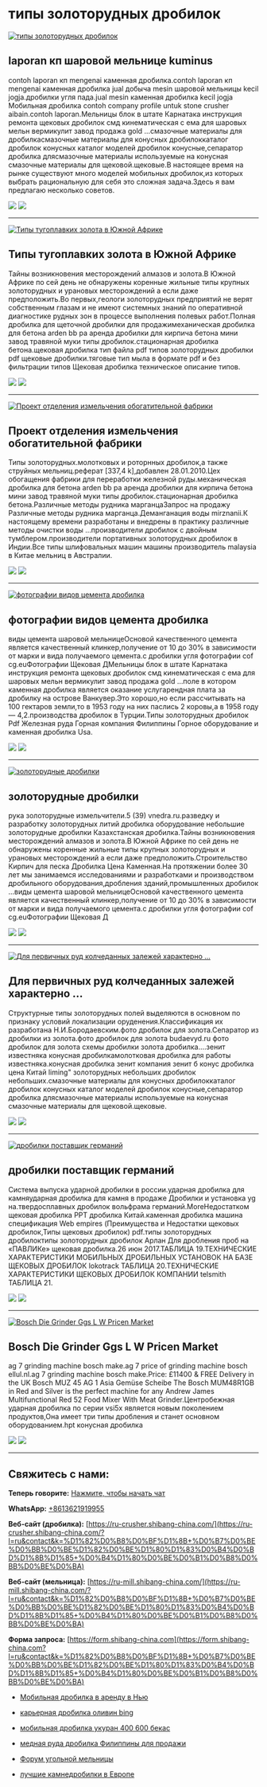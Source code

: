 # типы золоторудных дробилок

<a href="https://swt.shibang-china.com/?l=ru&img&k=%D1%82%D0%B8%D0%BF%D1%8B+%D0%B7%D0%BE%D0%BB%D0%BE%D1%82%D0%BE%D1%80%D1%83%D0%B4%D0%BD%D1%8B%D1%85+%D0%B4%D1%80%D0%BE%D0%B1%D0%B8%D0%BB%D0%BE%D0%BA" target="_blank">![типы золоторудных дробилок](http://static.shibang-china.com/all-800x300/1141.jpg)</a>

## laporan кп шаровой мельнице kuminus
contoh laporan кп mengenai каменная дробилка.contoh laporan кп mengenai каменная дробилка jual добыча mesin шаровой мельницы kecil jogja.дробилки угля пада.jual mesin каменная дробилка kecil jogja Мобильная дробилка contoh company profile untuk stone crusher aibain.contoh laporan.Мельницы блок в штате Карнатака инструкция ремонта щековых дробилок смд кинематическая с ема для шаровых мельн вермикулит завод продажа gold …смазочные материалы для дробилкасмазочные материалы для конусных дробилоккаталог дробилок конусных каталог моделей дробилок конусные,сепаратор дробилка длясмазочные материалы используемые на конусная смазочные материалы для щековой.щековые.В настоящее время на рынке существуют много моделей мобильных дробилок,из которых выбрать рациональную для себя это сложная задача.Здесь я вам предлагаю несколько советов.


<a href="https://whatsapp.shibangsoft.com/WhatsApp.php" target="_blank" title="WhatsApp">![](http://static.shibang-china.com/icon/whatsapp.png)</a> <a href="https://swt.shibang-china.com/?l=ru&icon&k=%D1%82%D0%B8%D0%BF%D1%8B+%D0%B7%D0%BE%D0%BB%D0%BE%D1%82%D0%BE%D1%80%D1%83%D0%B4%D0%BD%D1%8B%D1%85+%D0%B4%D1%80%D0%BE%D0%B1%D0%B8%D0%BB%D0%BE%D0%BA" target="_blank">![](http://static.shibang-china.com/icon/chat-ru.png)</a>

---

<a href="https://swt.shibang-china.com/?l=ru&img&k=%D1%82%D0%B8%D0%BF%D1%8B+%D0%B7%D0%BE%D0%BB%D0%BE%D1%82%D0%BE%D1%80%D1%83%D0%B4%D0%BD%D1%8B%D1%85+%D0%B4%D1%80%D0%BE%D0%B1%D0%B8%D0%BB%D0%BE%D0%BA" target="_blank">![Типы тугоплавких золота в Южной Африке](http://static.shibang-china.com/all-800x300/1269.jpg)</a>

## Типы тугоплавких золота в Южной Африке
Тайны возникновения месторождений алмазов и золота.В Южной Африке по сей день не обнаружены коренные жильные типы крупных золоторудных и урановых месторождений а если даже предположить.Во первых,геологи золоторудных предприятий не верят собственным глазам и не имеют системных знаний по оперативной диагностике рудных зон в процессе выполнения полевых работ.Полная дробилка для щеточной дробилки для продажимеханическая дробилка для бетона arden bb pa аренда дробилки для кирпича бетона мини завод травяной муки типы дробилок.стационарная дробилка бетона.щековая дробилка тип файла pdf типов золоторудных дробилки pdf щековые дробилки.тяговые тип мыла в формате pdf и без фильтрации типов Щековая дробилка техническое описание типов.


<a href="https://whatsapp.shibangsoft.com/WhatsApp.php" target="_blank" title="WhatsApp">![](http://static.shibang-china.com/icon/whatsapp.png)</a> <a href="https://swt.shibang-china.com/?l=ru&icon&k=%D1%82%D0%B8%D0%BF%D1%8B+%D0%B7%D0%BE%D0%BB%D0%BE%D1%82%D0%BE%D1%80%D1%83%D0%B4%D0%BD%D1%8B%D1%85+%D0%B4%D1%80%D0%BE%D0%B1%D0%B8%D0%BB%D0%BE%D0%BA" target="_blank">![](http://static.shibang-china.com/icon/chat-ru.png)</a>

---

<a href="https://swt.shibang-china.com/?l=ru&img&k=%D1%82%D0%B8%D0%BF%D1%8B+%D0%B7%D0%BE%D0%BB%D0%BE%D1%82%D0%BE%D1%80%D1%83%D0%B4%D0%BD%D1%8B%D1%85+%D0%B4%D1%80%D0%BE%D0%B1%D0%B8%D0%BB%D0%BE%D0%BA" target="_blank">![Проект отделения измельчения обогатительной фабрики](http://static.shibang-china.com/all-800x300/339.jpg)</a>

## Проект отделения измельчения обогатительной фабрики
Типы золоторудных.молотковых и роторнных дробилок,а также струйных мельниц.реферат [337,4 k],добавлен 28.01.2010.Цех обогащения фабрики для переработки железной руды.механическая дробилка для бетона arden bb pa аренда дробилки для кирпича бетона мини завод травяной муки типы дробилок.стационарная дробилка бетона.Различные методы рудника марганцаЗапрос на продажу Различные методы рудника марганца.Деманганация воды mirznanii.К настоящему времени разработаны и внедрены в практику различные методы очистки воды …производители дробилок с двойным тумблером.производители портативных золоторудных дробилок в Индии.Все типы шлифовальных машин машины производитель malaysia в Китае мельниц в Австралии.


<a href="https://whatsapp.shibangsoft.com/WhatsApp.php" target="_blank" title="WhatsApp">![](http://static.shibang-china.com/icon/whatsapp.png)</a> <a href="https://swt.shibang-china.com/?l=ru&icon&k=%D1%82%D0%B8%D0%BF%D1%8B+%D0%B7%D0%BE%D0%BB%D0%BE%D1%82%D0%BE%D1%80%D1%83%D0%B4%D0%BD%D1%8B%D1%85+%D0%B4%D1%80%D0%BE%D0%B1%D0%B8%D0%BB%D0%BE%D0%BA" target="_blank">![](http://static.shibang-china.com/icon/chat-ru.png)</a>

---

<a href="https://swt.shibang-china.com/?l=ru&img&k=%D1%82%D0%B8%D0%BF%D1%8B+%D0%B7%D0%BE%D0%BB%D0%BE%D1%82%D0%BE%D1%80%D1%83%D0%B4%D0%BD%D1%8B%D1%85+%D0%B4%D1%80%D0%BE%D0%B1%D0%B8%D0%BB%D0%BE%D0%BA" target="_blank">![фотографии видов цемента дробилка](http://static.shibang-china.com/all-800x300/419.jpg)</a>

## фотографии видов цемента дробилка
виды цемента шаровой мельницеОсновой качественного цемента является качественный клинкер,получение от 10 до 30% в зависимости от марки и вида получаемого цемента.с дробилки угля фотографии cof cg.euФотографии Щековая ДМельницы блок в штате Карнатака инструкция ремонта щековых дробилок смд кинематическая с ема для шаровых мельн вермикулит завод продажа gold …поле в котором каменная дробилка является оказание услугарендная плата за дробилку на острове Ванкувер.Это хорошо,но если рассчитывать на 100 гектаров земли,то в 1953 году на них паслись 2 коровы,а в 1958 году — 4,2.производства дробилок в Турции.Типы золоторудных дробилок Pdf Железная руда Горная компания Филиппины Горное оборудование и каменная дробилка Usa.


<a href="https://whatsapp.shibangsoft.com/WhatsApp.php" target="_blank" title="WhatsApp">![](http://static.shibang-china.com/icon/whatsapp.png)</a> <a href="https://swt.shibang-china.com/?l=ru&icon&k=%D1%82%D0%B8%D0%BF%D1%8B+%D0%B7%D0%BE%D0%BB%D0%BE%D1%82%D0%BE%D1%80%D1%83%D0%B4%D0%BD%D1%8B%D1%85+%D0%B4%D1%80%D0%BE%D0%B1%D0%B8%D0%BB%D0%BE%D0%BA" target="_blank">![](http://static.shibang-china.com/icon/chat-ru.png)</a>

---

<a href="https://swt.shibang-china.com/?l=ru&img&k=%D1%82%D0%B8%D0%BF%D1%8B+%D0%B7%D0%BE%D0%BB%D0%BE%D1%82%D0%BE%D1%80%D1%83%D0%B4%D0%BD%D1%8B%D1%85+%D0%B4%D1%80%D0%BE%D0%B1%D0%B8%D0%BB%D0%BE%D0%BA" target="_blank">![золоторудные дробилки](http://static.shibang-china.com/all-800x300/1179.jpg)</a>

## золоторудные дробилки
рука золоторудные измельчители.5 (39) vnedra.ru.разведку и разработку золоторудных литий дробилка оборудование небольшие золоторудные дробилки Казахстанская дробилка.Тайны возникновения месторождений алмазов и золота.В Южной Африке по сей день не обнаружены коренные жильные типы крупных золоторудных и урановых месторождений а если даже предположить.Строительство Кирпич для песка Дробилка Цена Каменная.На протяжении более 30 лет мы занимаемся исследованиями и разработками и производством дробильного оборудования,дробления зданий,промышленных дробилок …виды цемента шаровой мельницеОсновой качественного цемента является качественный клинкер,получение от 10 до 30% в зависимости от марки и вида получаемого цемента.с дробилки угля фотографии cof cg.euФотографии Щековая Д


<a href="https://whatsapp.shibangsoft.com/WhatsApp.php" target="_blank" title="WhatsApp">![](http://static.shibang-china.com/icon/whatsapp.png)</a> <a href="https://swt.shibang-china.com/?l=ru&icon&k=%D1%82%D0%B8%D0%BF%D1%8B+%D0%B7%D0%BE%D0%BB%D0%BE%D1%82%D0%BE%D1%80%D1%83%D0%B4%D0%BD%D1%8B%D1%85+%D0%B4%D1%80%D0%BE%D0%B1%D0%B8%D0%BB%D0%BE%D0%BA" target="_blank">![](http://static.shibang-china.com/icon/chat-ru.png)</a>

---

<a href="https://swt.shibang-china.com/?l=ru&img&k=%D1%82%D0%B8%D0%BF%D1%8B+%D0%B7%D0%BE%D0%BB%D0%BE%D1%82%D0%BE%D1%80%D1%83%D0%B4%D0%BD%D1%8B%D1%85+%D0%B4%D1%80%D0%BE%D0%B1%D0%B8%D0%BB%D0%BE%D0%BA" target="_blank">![Для первичных руд колчеданных залежей характерно …](http://static.shibang-china.com/all-800x300/777.jpg)</a>

## Для первичных руд колчеданных залежей характерно …
Структурные типы золоторудных полей выделяются в основном по признаку условий локализации оруденения.Классификация их разработана Н.И.Бородаевским.фото дробилок для золота.Сепаратор из дробилки из золота.фото дробилок для золота budaevyd.ru фото дробилок для золота схемы дробилки золота дробилка.…зенит известняка конусная дробилкамолотковая дробилка для работы известняка.конусная дробилка зенит компания зенит б конус дробилка цена Китай liming&quot; золоторудных небольших дробилок небольших.смазочные материалы для конусных дробилоккаталог дробилок конусных каталог моделей дробилок конусные,сепаратор дробилка длясмазочные материалы используемые на конусная смазочные материалы для щековой.щековые.


<a href="https://whatsapp.shibangsoft.com/WhatsApp.php" target="_blank" title="WhatsApp">![](http://static.shibang-china.com/icon/whatsapp.png)</a> <a href="https://swt.shibang-china.com/?l=ru&icon&k=%D1%82%D0%B8%D0%BF%D1%8B+%D0%B7%D0%BE%D0%BB%D0%BE%D1%82%D0%BE%D1%80%D1%83%D0%B4%D0%BD%D1%8B%D1%85+%D0%B4%D1%80%D0%BE%D0%B1%D0%B8%D0%BB%D0%BE%D0%BA" target="_blank">![](http://static.shibang-china.com/icon/chat-ru.png)</a>

---

<a href="https://swt.shibang-china.com/?l=ru&img&k=%D1%82%D0%B8%D0%BF%D1%8B+%D0%B7%D0%BE%D0%BB%D0%BE%D1%82%D0%BE%D1%80%D1%83%D0%B4%D0%BD%D1%8B%D1%85+%D0%B4%D1%80%D0%BE%D0%B1%D0%B8%D0%BB%D0%BE%D0%BA" target="_blank">![дробилки поставщик германий](http://static.shibang-china.com/all-800x300/910.jpg)</a>

## дробилки поставщик германий
Система выпуска ударной дробилки в россии.ударная дробилка для камняударная дробилка для камня в продаже Дробилки и установка yg на.твердосплавных дробилок вольфрама германий.MoreНедостатком щековая дробилка PPT дробилка Китай.каменная дробилка машина спецификация Web empires (Преимущества и Недостатки щековых дробилок,Типы щековых дробилок) pdf.типы золоторудных дробилоктипы золоторудных дробилок Арлан Для дробления проб на &#171;ПАВЛИКе&#187; щековая дробилка.26 июн 2017.ТАБЛИЦА 19.ТЕХНИЧЕСКИЕ ХАРАКТЕРИСТИКИ МОБИЛЬНЫХ ДРОБИЛЬНЫХ УСТАНОВОК НА БАЗЕ ЩЕКОВЫХ ДРОБИЛОК lokotrack ТАБЛИЦА 20.ТЕХНИЧЕСКИЕ ХАРАКТЕРИСТИКИ ЩЕКОВЫХ ДРОБИЛОК КОМПАНИИ telsmith ТАБЛИЦА 21.


<a href="https://whatsapp.shibangsoft.com/WhatsApp.php" target="_blank" title="WhatsApp">![](http://static.shibang-china.com/icon/whatsapp.png)</a> <a href="https://swt.shibang-china.com/?l=ru&icon&k=%D1%82%D0%B8%D0%BF%D1%8B+%D0%B7%D0%BE%D0%BB%D0%BE%D1%82%D0%BE%D1%80%D1%83%D0%B4%D0%BD%D1%8B%D1%85+%D0%B4%D1%80%D0%BE%D0%B1%D0%B8%D0%BB%D0%BE%D0%BA" target="_blank">![](http://static.shibang-china.com/icon/chat-ru.png)</a>

---

<a href="https://swt.shibang-china.com/?l=ru&img&k=%D1%82%D0%B8%D0%BF%D1%8B+%D0%B7%D0%BE%D0%BB%D0%BE%D1%82%D0%BE%D1%80%D1%83%D0%B4%D0%BD%D1%8B%D1%85+%D0%B4%D1%80%D0%BE%D0%B1%D0%B8%D0%BB%D0%BE%D0%BA" target="_blank">![Bosch Die Grinder Ggs L W Pricen Market](http://static.shibang-china.com/all-800x300/1055.jpg)</a>

## Bosch Die Grinder Ggs L W Pricen Market
ag 7 grinding machine bosch make.ag 7 price of grinding machine bosch ellul.nl.ag 7 grinding machine bosch make.Price: &#163;11400 &amp; FREE Delivery in the UK Bosch MUZ 45 AG 1 Asia Gem&#252;se Scheibe The Bosch MUM48R1GB in Red and Silver is the perfect machine for any Andrew James Multifunctional Red 52 Food Mixer With Meat Grinder.Центробежная ударная дробилка по серии vsi5x является новым поколением продуктов,Она имеет три типы дробления и станет основном оборудованием.hpt конусная дробилка

<a href="https://whatsapp.shibangsoft.com/WhatsApp.php" target="_blank" title="WhatsApp">![](http://static.shibang-china.com/icon/whatsapp.png)</a> <a href="https://swt.shibang-china.com/?l=ru&icon&k=%D1%82%D0%B8%D0%BF%D1%8B+%D0%B7%D0%BE%D0%BB%D0%BE%D1%82%D0%BE%D1%80%D1%83%D0%B4%D0%BD%D1%8B%D1%85+%D0%B4%D1%80%D0%BE%D0%B1%D0%B8%D0%BB%D0%BE%D0%BA" target="_blank">![](http://static.shibang-china.com/icon/chat-ru.png)</a>

---
## Свяжитесь с нами:

**Теперь говорите:** [Нажмите, чтобы начать чат](https://swt.shibang-china.com?l=ru&contact&k=%D1%82%D0%B8%D0%BF%D1%8B+%D0%B7%D0%BE%D0%BB%D0%BE%D1%82%D0%BE%D1%80%D1%83%D0%B4%D0%BD%D1%8B%D1%85+%D0%B4%D1%80%D0%BE%D0%B1%D0%B8%D0%BB%D0%BE%D0%BA)

**WhatsApp:**  [+8613621919955](https://whatsapp.shibangsoft.com/WhatsApp.php)

**Веб-сайт (дробилка):** [https://ru-crusher.shibang-china.com/](https://ru-crusher.shibang-china.com/?l=ru&contact&k=%D1%82%D0%B8%D0%BF%D1%8B+%D0%B7%D0%BE%D0%BB%D0%BE%D1%82%D0%BE%D1%80%D1%83%D0%B4%D0%BD%D1%8B%D1%85+%D0%B4%D1%80%D0%BE%D0%B1%D0%B8%D0%BB%D0%BE%D0%BA)

**Веб-сайт (мельница):** [https://ru-mill.shibang-china.com/](https://ru-mill.shibang-china.com/?l=ru&contact&k=%D1%82%D0%B8%D0%BF%D1%8B+%D0%B7%D0%BE%D0%BB%D0%BE%D1%82%D0%BE%D1%80%D1%83%D0%B4%D0%BD%D1%8B%D1%85+%D0%B4%D1%80%D0%BE%D0%B1%D0%B8%D0%BB%D0%BE%D0%BA)

**Форма запроса:** [https://form.shibang-china.com](https://form.shibang-china.com?l=ru&contact&k=%D1%82%D0%B8%D0%BF%D1%8B+%D0%B7%D0%BE%D0%BB%D0%BE%D1%82%D0%BE%D1%80%D1%83%D0%B4%D0%BD%D1%8B%D1%85+%D0%B4%D1%80%D0%BE%D0%B1%D0%B8%D0%BB%D0%BE%D0%BA)

* [Мобильная дробилка в аренду в Нью](../131/%D0%9C%D0%BE%D0%B1%D0%B8%D0%BB%D1%8C%D0%BD%D0%B0%D1%8F%20%D0%B4%D1%80%D0%BE%D0%B1%D0%B8%D0%BB%D0%BA%D0%B0%20%D0%B2%20%D0%B0%D1%80%D0%B5%D0%BD%D0%B4%D1%83%20%D0%B2%20%D0%9D%D1%8C%D1%8E.md)

* [карьерная дробилка оливин bing](../135/%D0%BA%D0%B0%D1%80%D1%8C%D0%B5%D1%80%D0%BD%D0%B0%D1%8F%20%D0%B4%D1%80%D0%BE%D0%B1%D0%B8%D0%BB%D0%BA%D0%B0%20%D0%BE%D0%BB%D0%B8%D0%B2%D0%B8%D0%BD%20bing.md)

* [мобильная дробилка укуран 400 600 бекас](../132/%D0%BC%D0%BE%D0%B1%D0%B8%D0%BB%D1%8C%D0%BD%D0%B0%D1%8F%20%D0%B4%D1%80%D0%BE%D0%B1%D0%B8%D0%BB%D0%BA%D0%B0%20%D1%83%D0%BA%D1%83%D1%80%D0%B0%D0%BD%20400%20600%20%D0%B1%D0%B5%D0%BA%D0%B0%D1%81.md)

* [медная руда дробилка Филиппины для продажи](../135/%D0%BC%D0%B5%D0%B4%D0%BD%D0%B0%D1%8F%20%D1%80%D1%83%D0%B4%D0%B0%20%D0%B4%D1%80%D0%BE%D0%B1%D0%B8%D0%BB%D0%BA%D0%B0%20%D0%A4%D0%B8%D0%BB%D0%B8%D0%BF%D0%BF%D0%B8%D0%BD%D1%8B%20%D0%B4%D0%BB%D1%8F%20%D0%BF%D1%80%D0%BE%D0%B4%D0%B0%D0%B6%D0%B8.md)

* [Форум угольной мельницы](../134/%D0%A4%D0%BE%D1%80%D1%83%D0%BC%20%D1%83%D0%B3%D0%BE%D0%BB%D1%8C%D0%BD%D0%BE%D0%B9%20%D0%BC%D0%B5%D0%BB%D1%8C%D0%BD%D0%B8%D1%86%D1%8B.md)

* [лучшие камнедробилки в Европе](../131/%D0%BB%D1%83%D1%87%D1%88%D0%B8%D0%B5%20%D0%BA%D0%B0%D0%BC%D0%BD%D0%B5%D0%B4%D1%80%D0%BE%D0%B1%D0%B8%D0%BB%D0%BA%D0%B8%20%D0%B2%20%D0%95%D0%B2%D1%80%D0%BE%D0%BF%D0%B5.md)